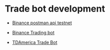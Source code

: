 # Trade bot development

- [Binance postman api testnet](https://academy.binance.com/en/articles/binance-api-series-pt-1-spot-trading-with-postman)
- [Binance Trading bot](https://www.youtube.com/watch?v=5FrHbdToTO4)

- [TDAmerica Trade Bot](https://github.com/TreyThomas93/python-trading-bot-with-thinkorswim#how-it-works)
